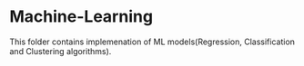 # Machine-Learning
This folder contains implemenation of ML models(Regression, Classification and Clustering algorithms).
